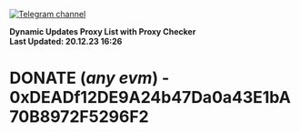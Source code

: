 [![Telegram channel](https://img.shields.io/endpoint?url=https://runkit.io/damiankrawczyk/telegram-badge/branches/master?url=https://t.me/n4z4v0d)](https://t.me/n4z4v0d) 

**Dynamic Updates Proxy List with Proxy Checker**  
**Last Updated: 20.12.23 16:26**

# DONATE (_any evm_) - 0xDEADf12DE9A24b47Da0a43E1bA70B8972F5296F2
